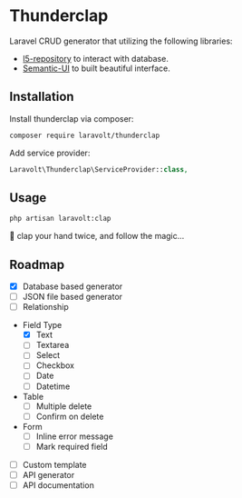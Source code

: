 # Thunderclap
Laravel CRUD generator that utilizing the following libraries:

* [l5-repository](https://github.com/andersao/l5-repository) to interact with database.
* [Semantic-UI](http://semantic-ui.com/) to built beautiful interface.

## Installation

Install thunderclap via composer:

```bash
composer require laravolt/thunderclap
```
Add service provider:

```php
Laravolt\Thunderclap\ServiceProvider::class,
```

## Usage

```bash
php artisan laravolt:clap
```

:clap: clap your hand twice, and follow the magic...


## Roadmap

- [x] Database based generator
- [ ] JSON file based generator
- [ ] Relationship
- Field Type
	- [x] Text
	- [ ] Textarea
	- [ ] Select
	- [ ] Checkbox
	- [ ] Date
	- [ ] Datetime
- Table
	- [ ] Multiple delete
	- [ ] Confirm on delete
- Form
	- [ ] Inline error message
	- [ ] Mark required field
- [ ] Custom template
- [ ] API generator
- [ ] API documentation
